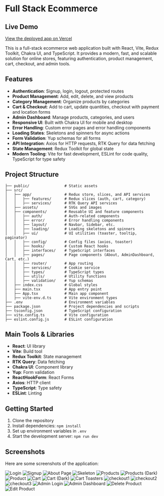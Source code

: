 # Full Stack Ecommerce

## Live Demo

[View the deployed app on Vercel](https://full-stack-ecommerce-neon.vercel.app/)

This is a full-stack ecommerce web application built with React, Vite, Redux Toolkit, Chakra UI, and TypeScript. It provides a modern, fast, and scalable solution for online stores, featuring authentication, product management, cart, checkout, and admin tools.

## Features

- **Authentication**: Signup, login, logout, protected routes
- **Product Management**: Add, edit, delete, and view products
- **Category Management**: Organize products by categories
- **Cart & Checkout**: Add to cart, update quantities, checkout with payment and location forms
- **Admin Dashboard**: Manage products, categories, and users
- **Responsive UI**: Built with Chakra UI for mobile and desktop
- **Error Handling**: Custom error pages and error handling components
- **Loading States**: Skeletons and spinners for async actions
- **Form Validation**: Yup schemas for all forms
- **API Integration**: Axios for HTTP requests, RTK Query for data fetching
- **State Management**: Redux Toolkit for global state
- **Modern Tooling**: Vite for fast development, ESLint for code quality, TypeScript for type safety

## Project Structure

```
├── public/                # Static assets
├── src/
│   ├── app/               # Redux store, slices, and API services
│   │   ├── features/      # Redux slices (auth, cart, category)
│   │   ├── services/      # RTK Query API services
│   ├── assets/            # SVGs and images
│   ├── components/        # Reusable UI and feature components
│   │   ├── auth/          # Auth-related components
│   │   ├── error/         # Error handling components
│   │   ├── layout/        # Navbar, Sidebar, etc.
│   │   ├── loading/       # Loading skeletons and spinners
│   │   ├── ui/            # UI utilities (toaster, tooltip, paginator)
│   │   ├── config/        # Config files (axios, toaster)
│   │   ├── hooks/         # Custom React hooks
│   │   ├── interfaces/    # TypeScript interfaces
│   │   ├── pages/         # Page components (About, AdminDashboard, Cart, etc.)
│   │   ├── router/        # App routing
│   │   ├── services/      # Cookie service
│   │   ├── types/         # TypeScript types
│   │   ├── utils/         # Utility functions
│   │   ├── validation/    # Yup schemas
│   ├── index.css          # Global styles
│   ├── main.tsx           # App entry point
│   ├── App.tsx            # Main app component
│   ├── vite-env.d.ts      # Vite environment types
├── .env                   # Environment variables
├── package.json           # Project dependencies and scripts
├── tsconfig.json          # TypeScript configuration
├── vite.config.ts         # Vite configuration
├── eslint.config.js       # ESLint configuration
```

## Main Tools & Libraries

- **React**: UI library
- **Vite**: Build tool
- **Redux Toolkit**: State management
- **RTK Query**: Data fetching
- **Chakra UI**: Component library
- **Yup**: Form validation
- **ReactHookForm**: React Forms
- **Axios**: HTTP client
- **TypeScript**: Type safety
- **ESLint**: Linting

## Getting Started

1. Clone the repository
2. Install dependencies: `npm install`
3. Set up environment variables in `.env`
4. Start the development server: `npm run dev`

## Screenshots

Here are some screenshots of the application:

![Login](src/assets/login.png)
![Signup](src/assets/signup.png)
![About Page](src/assets/about.png)
![Skeleton](src/assets/skeleton.png)
![Products](src/assets/products.png)
![Products (Dark)](src/assets/products-dark.png)
![Product](src/assets/product.png)
![Cart](src/assets/cart.png)
![Cart (Dark)](src/assets/cart-dark.png)
![Cart Toasters](src/assets/cart-toasters.png)
![checkout1](src/assets/checkout1.png)
![checkout2](src/assets/checkout2.png)
![checkout3](src/assets/checkout3.png)
![Admin Login](src/assets/admin-login.png)
![Admin Dashboard](src/assets/admin-dashboard.png)
![Delete Product](src/assets/delete-product.png)
![Edit Product](src/assets/edit-product.png)
